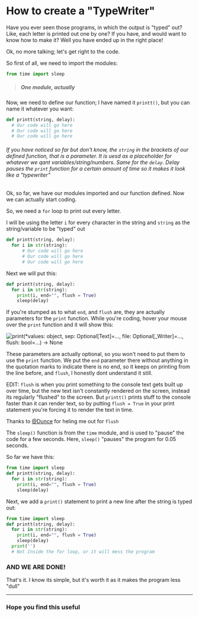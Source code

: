 # How to create a "TypeWriter"

Have you ever seen those programs, in which the output is "typed" out? Like, each letter is printed out one by one? If you have, and would want to know how to make it? Well you have ended up in the right place!



Ok, no more talking; let's get right to the code.

So first of all, we need to import the modules:

```py
from time import sleep
```
> ##### One module, actually

Now, we need to define our function; I have named it `printt()`, but you can name it whatever you want:
```py
def printt(string, delay):
  # Our code will go here
  # Our code will go here
  # Our code will go here
```

>
###### If you have noticed so far but don't know, the `string` in the brackets of our defined function, that is a parameter. It is uesd as a placeholder for whatever we qant variables/string/numbers. Same for the `delay`. Delay pauses the `print` function for a certain amount of time so it makes it look like a "typewriter"

Ok, so far, we have our modules imported and our function defined. Now we can actually start coding.

So, we need a `for` loop to print out every letter.

I will be using the letter `i` for every character in the string and `string` as the string/variable to be "typed" out
```py
def printt(string, delay):
  for i in str(string):
      # Our code will go here
      # Our code will go here
      # Our code will go here      
```

Next we will put this:
```py
def printt(string, delay):
  for i in str(string):
    print(i, end="", flush = True)
    sleep(delay)
```
If you're stumped as to what `end`, and `flush` are, they are actually parameters for the `print` function. While you're coding, hover your mouse over the `print` function and it will show this:

![print(*values: object, sep: Optional[Text]=..., file: Optional[_Writer]=..., flush: bool=...) -> None](https://storage.googleapis.com/replit/images/1623958494856_21cabdf7e060682043683b0933acc4af.png)

These parameters are actually optional, so you won't need to put them to use the `print` function.
We put the `end` parameter there without anything in the quotation marks to indicate there is no end, so it keeps on printing from the line before, and `flush`, I honestly dont understand it still. 

EDIT: `flush` is when you print something to the console text gets built up over time, but the new text isn't constantly rendered on the screen, instead its regularly "flushed" to the screen.
But `printt()` prints stuff to the console faster than it can render text, so by putting `flush = True` in your print statement you're forcing it to render the text in time.

Thanks to [@Dunce](https://replit.com/@Dunce) for heling me out for `flush`


The `sleep()` function is from the `time` module, and is used to "pause" the code for a few seconds. Here, `sleep()` "pauses" the program for 0.05 seconds.

So far we have this:
```py
from time import sleep
def printt(string, delay):
  for i in str(string):
    print(i, end="", flush = True)
    sleep(delay)
```
Next, we add a `print()` statement to print a new line after the string is typed out:

```py
from time import sleep
def printt(string, delay):
  for i in str(string):
    print(i, end="", flush = True)
    sleep(delay)
  print('')
  # Not Inside the for loop, or it will mess the program
```
### AND WE ARE DONE!

That's it. I know its simple, but it's worth it as it makes the program less "dull"
***


### Hope you find this useful
